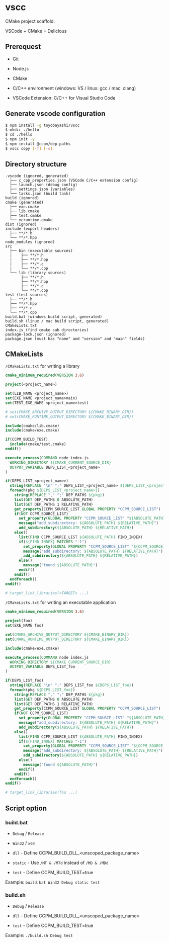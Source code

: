 # vscc

CMake project scaffold.

VSCode + CMake = Delicious

## Prerequest

* Git

* Node.js

* CMake

* C/C++ environment (windows: VS / linux: gcc / mac: clang)

* VSCode Extension: C/C++ for Visual Studio Code

## Generate vscode configuration

``` bash
$ npm install -g toyobayashi/vscc
$ mkdir ./hello
$ cd ./hello
$ npm init -y
$ npm install @ccpm/dep-paths
$ vscc copy [-f] [-s]
```

## Directory structure

```
.vscode (ignored, generated)
  ├── c_cpp_properties.json (VSCode C/C++ extension config)
  ├── launch.json (debug config)
  ├── settings.json (variables)
  └── tasks.json (build task)
build (ignored)
cmake (generated)
  ├── exe.cmake
  ├── lib.cmake
  ├── test.cmake
  └── vcruntime.cmake
dist (ignored)
include (export headers)
  ├── **/*.h
  └── **/*.hpp
node_modules (ignored)
src
  ├── bin (executable sources)
  |    ├── **/*.h
  |    ├── **/*.hpp
  |    ├── **/*.c
  |    └── **/*.cpp
  └── lib (library sources)
       ├── **/*.h
       ├── **/*.hpp
       ├── **/*.c
       └── **/*.cpp
test (test sources)
  ├── **/*.h
  ├── **/*.hpp
  ├── **/*.c
  └── **/*.cpp
build.bat (windows build script, generated)
build.sh (linux / mac build script, generated)
CMakeLists.txt
index.js (find cmake sub directories)
package-lock.json (ignored)
package.json (must has "name" and "version" and "main" fields)
```

## CMakeLists

`/CMakeLists.txt` for writing a library

``` cmake
cmake_minimum_required(VERSION 3.6)

project(<project_name>)

set(LIB_NAME <project_name>)
set(EXE_NAME <project_name>main)
set(TEST_EXE_NAME <project_name>test)

# set(CMAKE_ARCHIVE_OUTPUT_DIRECTORY ${CMAKE_BINARY_DIR})
# set(CMAKE_RUNTIME_OUTPUT_DIRECTORY ${CMAKE_BINARY_DIR})

include(cmake/lib.cmake)
include(cmake/exe.cmake)

if(CCPM_BUILD_TEST)
  include(cmake/test.cmake)
endif()

execute_process(COMMAND node index.js
  WORKING_DIRECTORY ${CMAKE_CURRENT_SOURCE_DIR}
  OUTPUT_VARIABLE DEPS_LIST_<project_name>
)

if(DEPS_LIST_<project_name>)
  string(REPLACE "\n" ";" DEPS_LIST_<project_name> ${DEPS_LIST_<project_name>})
  foreach(pkg ${DEPS_LIST_<project_name>})
    string(REPLACE "," ";" DEP_PATHS ${pkg})
    list(GET DEP_PATHS 0 ABSOLUTE_PATH)
    list(GET DEP_PATHS 1 RELATIVE_PATH)
    get_property(CCPM_SOURCE_LIST GLOBAL PROPERTY "CCPM_SOURCE_LIST")
    if(NOT CCPM_SOURCE_LIST)
      set_property(GLOBAL PROPERTY "CCPM_SOURCE_LIST" "${ABSOLUTE_PATH}")
      message("add_subdirectory: ${ABSOLUTE_PATH} ${RELATIVE_PATH}")
      add_subdirectory(${ABSOLUTE_PATH} ${RELATIVE_PATH})
    else()
      list(FIND CCPM_SOURCE_LIST ${ABSOLUTE_PATH} FIND_INDEX)
      if(${FIND_INDEX} MATCHES "-1")
        set_property(GLOBAL PROPERTY "CCPM_SOURCE_LIST" "${CCPM_SOURCE_LIST};${ABSOLUTE_PATH}")
        message("add_subdirectory: ${ABSOLUTE_PATH} ${RELATIVE_PATH}")
        add_subdirectory(${ABSOLUTE_PATH} ${RELATIVE_PATH})
      else()
        message("found ${ABSOLUTE_PATH}")
      endif()
    endif()
  endforeach()
endif()

# target_link_libraries(<TARGET> ...)
```

`/CMakeLists.txt` for writing an executable application

``` cmake
cmake_minimum_required(VERSION 3.6)

project(foo)
set(EXE_NAME foo)

set(CMAKE_ARCHIVE_OUTPUT_DIRECTORY ${CMAKE_BINARY_DIR})
set(CMAKE_RUNTIME_OUTPUT_DIRECTORY ${CMAKE_BINARY_DIR})

include(cmake/exe.cmake)

execute_process(COMMAND node index.js
  WORKING_DIRECTORY ${CMAKE_CURRENT_SOURCE_DIR}
  OUTPUT_VARIABLE DEPS_LIST_foo
)

if(DEPS_LIST_foo)
  string(REPLACE "\n" ";" DEPS_LIST_foo ${DEPS_LIST_foo})
  foreach(pkg ${DEPS_LIST_foo})
    string(REPLACE "," ";" DEP_PATHS ${pkg})
    list(GET DEP_PATHS 0 ABSOLUTE_PATH)
    list(GET DEP_PATHS 1 RELATIVE_PATH)
    get_property(CCPM_SOURCE_LIST GLOBAL PROPERTY "CCPM_SOURCE_LIST")
    if(NOT CCPM_SOURCE_LIST)
      set_property(GLOBAL PROPERTY "CCPM_SOURCE_LIST" "${ABSOLUTE_PATH}")
      message("add_subdirectory: ${ABSOLUTE_PATH} ${RELATIVE_PATH}")
      add_subdirectory(${ABSOLUTE_PATH} ${RELATIVE_PATH})
    else()
      list(FIND CCPM_SOURCE_LIST ${ABSOLUTE_PATH} FIND_INDEX)
      if(${FIND_INDEX} MATCHES "-1")
        set_property(GLOBAL PROPERTY "CCPM_SOURCE_LIST" "${CCPM_SOURCE_LIST};${ABSOLUTE_PATH}")
        message("add_subdirectory: ${ABSOLUTE_PATH} ${RELATIVE_PATH}")
        add_subdirectory(${ABSOLUTE_PATH} ${RELATIVE_PATH})
      else()
        message("found ${ABSOLUTE_PATH}")
      endif()
    endif()
  endforeach()
endif()

# target_link_libraries(foo ...)
```

## Script option

### build.bat

* `Debug` / `Release`

* `Win32` / `x64`

* `dll` - Define CCPM_BUILD_DLL_\<unscoped_package_name\>

* `static` - Use `/MT & /MTd` instead of `/MD & /MDd`

* `test` - Define CCPM_BUILD_TEST=true

Example: `build.bat Win32 Debug static test`

### build.sh

* `Debug` / `Release`

* `dll` - Define CCPM_BUILD_DLL_\<unscoped_package_name\>

* `test` - Define CCPM_BUILD_TEST=true

Example: `./build.sh Debug test`
